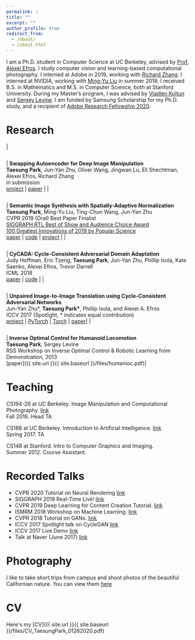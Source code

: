 ```yaml
---
permalink: /
title: ""
excerpt: ""
author_profile: true
redirect_from: 
  - /about/
  - /about.html
---
```


I am a Ph.D. student in Computer Science at UC Berkeley, advised by [Prof. Alexei Efros](https://people.eecs.berkeley.edu/~efros/). 
I study computer vision and learning-based computational photography. I interned at Adobe in 2019, working with [Richard Zhang](https://richzhang.github.io/). I interned at NVIDIA, working with [Ming-Yu Liu](http://www.mingyuliu.net/) in summer 2018. I received B.S. in Mathematics and M.S. in Computer Science, both at Stanford University. During my Master’s program, I was advised by [Vladlen Koltun](http://vladlen.info/) and [Sergey Levine](https://people.eecs.berkeley.edu/~svlevine/). I am funded by Samsung Scholarship for my Ph.D. study, and a recipient of [Adobe Research Fellowship 2020](https://adoberesearch.ctlprojects.com/fellowship/previous-fellowship-award-winners/). 

Research
======

| <figure style="width: 120px"> <img src="https://taesung.me/SwappingAutoencoder/index_files/church_style_swaps.gif" alt=""> </figure> | **Swapping Autoencoder for Deep Image Manipulation**<br/>**Taesung Park**, Jun-Yan Zhu, Oliver Wang, Jingwan Lu, Eli Shechtman, Alexei Efros, Richard Zhang<br/>in submission <br/>[project](https://taesung.me/SwappingAutoencoder/) \| [paper](https://arxiv.org/abs/2007.00653) |
| <figure style="width: 120px"> <img src="{{ site.url }}{{ site.baseurl }}/images/spade_thumbnail.jpg" alt=""> </figure> | **Semantic Image Synthesis with Spatially-Adaptive Normalization**<br/>**Taesung Park**, Ming-Yu Liu, Ting-Chun Wang, Jun-Yan Zhu<br/>CVPR 2019 (Oral) Best Paper Finalist <br/> [SIGGRAPH RTL Best of Show and Audience Choice Award](https://news.developer.nvidia.com/gaugan-wins-major-awards-at-siggraph-2019s-real-time-live-competition/) <br/> [100 Greatest Innovations of 2019 by Popular Science](https://www.popsci.com/story/technology/best-of-whats-new-2019/) <br/> [paper](https://arxiv.org/abs/1903.07291) \| [code](https://github.com/NVlabs/SPADE) \| [project](https://nvlabs.github.io/SPADE/) |
| <figure style="width: 120px"> <img src="{{ site.url }}{{ site.baseurl }}/images/cycada.jpg" alt=""> </figure> | **CyCADA: Cycle-Consistent Adversarial Domain Adaptation**<br/>Judy Hoffman, Eric Tzeng, **Taesung Park**, Jun-Yan Zhu, Phillip Isola, Kate Saenko, Alexei Efros, Trevor Darrell<br/>ICML 2018<br/>[paper](https://arxiv.org/pdf/1711.03213.pdf) \| [code](https://github.com/jhoffman/cycada_release) |
| <figure style="width: 120px"> <img src="{{ site.url }}{{ site.baseurl }}/images/CycleGAN.jpg" alt=""> </figure> | **Unpaired Image-to-Image Translation using Cycle-Consistent Adversarial Networks**<br/>Jun-Yan Zhu*, **Taesung Park\***, Phillip Isola, and Alexei A. Efros<br/>ICCV 2017 (Spotlight, * indicates equal contribution) <br/>[project](https://junyanz.github.io/CycleGAN/) \| [PyTorch](https://github.com/junyanz/pytorch-CycleGAN-and-pix2pix) \| [Torch](https://github.com/junyanz/CycleGAN) \| [paper](https://arxiv.org/pdf/1703.10593.pdf)|
| <figure style="width: 120px"> <img src="{{ site.url }}{{ site.baseurl }}/images/humanioc.png" alt=""> </figure> |  **Inverse Optimal Control for Humanoid Locomotion**<br/>**Taesung Park**, Sergey Levine<br/>RSS Workshop on Inverse Optimal Control & Robotic Learning from Demonstration, 2013<br/>[paper]({{ site.url }}{{ site.baseurl }}/files/humanioc.pdf)|

Teaching
======

CS194-26 at UC Berkeley. Image Manipulation and Computational Photography. [link](https://inst.eecs.berkeley.edu/~cs194-26/fa18/)  
Fall 2018. Head TA 

CS188 at UC Berkeley. Introduction to Artificial Intelligence. [link](https://inst.eecs.berkeley.edu/~cs188/)  
Spring 2017. TA

CS148 at Stanford. Intro to Computer Graphics and Imaging.   
Summer 2012. Course Assistant. 

Recorded Talks
======

- CVPR 2020 Tutorial on Neural Rendering [link](https://www.neuralrender.com/)
- SIGGRAPH 2019 Real-Time Live! [link](https://youtu.be/Gz9weuemhDA?t=2883)
- CVPR 2019 Deep Learning for Content Creation Tutorial. [link](https://nvlabs.github.io/dl-for-content-creation/)
- ISMRM 2018 Workshop on Machine Learning. [link](https://www.ismrm.org/workshops/2018/Machine/program.htm)
- CVPR 2018 Tutorial on GANs. [link](https://youtu.be/EXLRZr0k8ok?t=46m36s)  
- ICCV 2017 Spotlight talk on CycleGAN [link](https://www.youtube.com/watch?v=AxrKVfjSBiA&feature=youtu.be)   
- ICCV 2017 Live Demo [link](https://www.youtube.com/watch?v=chi6aBvLMT0)  
- Talk at Naver (June 2017) [link](https://www.youtube.com/watch?v=Fkqf3dS9Cqw)  

Photography
=======

I like to take short trips from campus and shoot photos of the beautiful Californian nature. You can view them [here](https://500px.com/taesungpark)

CV
======

Here's my [CV]({{ site.url }}{{ site.baseurl }}/files/CV_TaesungPark_01262020.pdf)
